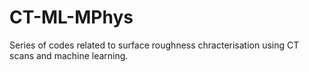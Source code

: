 # CT-ML-MPhys

Series of codes related to surface roughness chracterisation using CT scans and machine learning.
